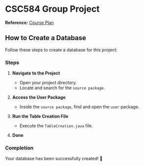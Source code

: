 # CSC584 Group Project

**Reference:** [Course Plan](https://sites.google.com/tmsk.uitm.edu.my/enterpriseprogramming/course-plan#h.p_iHWlKWmJoTWp)

## How to Create a Database

Follow these steps to create a database for this project:

### Steps

1. **Navigate to the Project**  
   - Open your project directory.  
   - Locate and search for the `source package`.  

2. **Access the User Package**  
   - Inside the `source package`, find and open the `user` package.  

3. **Run the Table Creation File**  
   - Execute the `TableCreation.java` file.
   
4. **Done**

### Completion

Your database has been successfully created! 🎉
